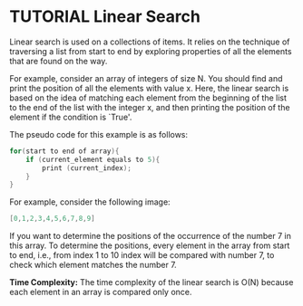 # TUTORIAL Linear Search

Linear search is used on a collections of items. It relies on the technique of traversing a list from start to end by exploring properties of all the elements that are found on the way.

For example, consider an array of integers of size N. You should find and print the position of all the elements with value x. Here, the linear search is based on the idea of matching each element from the beginning of the list to the end of the list with the integer x, and then printing the position of the element if the condition is `True'.

The pseudo code for this example is as follows:

```c
for(start to end of array){
    if (current_element equals to 5){
        print (current_index);
    }
}
```

For example, consider the following image:

```c
[0,1,2,3,4,5,6,7,8,9]
```

If you want to determine the positions of the occurrence of the number 7 in this array. To determine the positions, every element in the array from start to end, i.e., from index 1 to 10 index will be compared with number 7, to check which element matches the number 7.

**Time Complexity:** The time complexity of the linear search is O(N) because each element in an array is compared only once.
